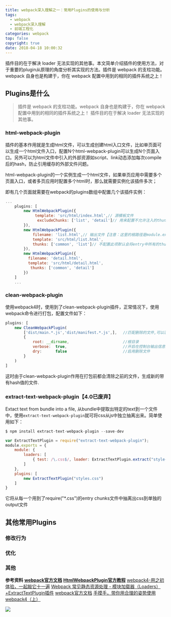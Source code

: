 ```yaml
---
title: webpack深入理解之一：常用Plugins的使用与分析
tags:
  - webpack
  - webpack深入理解
  - 前端工程化
categories: webpack
top: false
copyright: true
date: 2018-04-18 10:00:32
---
```

插件目的在于解决 loader 无法实现的其他事。本文简单介绍插件的使用方法，对于重要的plugin从原理的角度分析其实现的方法。插件是 webpack 的支柱功能。webpack 自身也是构建于，你在 webpack 配置中用到的相同的插件系统之上！
<!--more-->

## Plugins是什么
> 插件是 webpack 的支柱功能。webpack 自身也是构建于，你在 webpack 配置中用到的相同的插件系统之上！
插件目的在于解决 loader 无法实现的其他事。

### html-webpack-plugin
插件的基本作用就是生成html文件，可以生成创建html入口文件，比如单页面可以生成一个html文件入口，配置N个html-webpack-plugin可以生成N个页面入口。另外可以为html文件中引入的外部资源如script、link动态添加每次compile后的hash，防止引用缓存的外部文件问题。

html-webpack-plugin的一个实例生成一个html文件，如果单页应用中需要多个页面入口，或者多页应用时配置多个html时，那么就需要实例化该插件多次；

即有几个页面就需要在webpack的plugins数组中配置几个该插件实例：
```js
...
    plugins: [
        new HtmlWebpackPlugin({
             template: 'src/html/index.html',// 源模板文件
              excludeChunks: ['list', 'detail']// 用来配置不允许注入的thunk。
        }),
        new HtmlWebpackPlugin({
            filename: 'list.html',// 输出文件【注意：这里的根路径是module.exports.output.path】
            template: 'src/html/list.html',
            thunks: ['common', 'list']// 不配置此项默认会将entry中所有的thunk注入到模板中。
        }), 
        new HtmlWebpackPlugin({
          filename: 'detail.html',
          template: 'src/html/detail.html',
           thunks: ['common', 'detail']
        })
    ]
    ...
```

### clean-webpack-plugin
使用webpack4时，使用到了clean-webpack-plugin插件，正常情况下，使用webpack命令进行打包，配置文件如下：
```js
plugins: [
	new CleanWebpackPlugin(
        ['dist/main.*.js','dist/manifest.*.js',],　 //匹配删除的文件,可以设置成匹配所有的dist下文件。
        {
            root: __dirname,       　　　　　　　　　　//根目录
            verbose:  true,        　　　　　　　　　　//开启在控制台输出信息
            dry:      false        　　　　　　　　　　//启用删除文件
        }
    )
]
```
这时由于clean-webpack-plugin作用在打包前都会清除之前的文件，生成新的带有hash值的文件.
### extract-text-webpack-plugin【4.0已废弃】

Extact text from bundle into a file, 从bundle中提取出特定的text到一个文件中，使用`extract-text-webpack-plugin`就可将css从js中独立抽离出来。简单使用如下：

```js
$ npm install extract-text-webpack-plugin --save-dev

var ExtractTextPlugin = require("extract-text-webpack-plugin");
module.exports = {
    module: {
        loaders: [
            { test: /\.css$/, loader: ExtractTextPlugin.extract("style-loader", "css-loader") }
        ]
    },
    plugins: [
        new ExtractTextPlugin("styles.css")
    ]
}
```
它将从每一个用到了require("*.css")的entry chunks文件中抽离出css到单独的output文件



## 其他常用Plugins
### 修改行为
### 优化
### 其他


**参考资料**
**[webpack官方文档](https://www.webpackjs.com/concepts/)**
**[HtmlWebpackPlugin官方教程](http://www.css88.com/doc/webpack2/plugins/html-webpack-plugin/)**
[webpack4-用之初体验，一起敲它十一遍](https://juejin.im/post/5adea0106fb9a07a9d6ff6de)
[Webpack 常见静态资源处理 - 模块加载器（Loaders）+ExtractTextPlugin插件](https://www.cnblogs.com/sloong/p/5826818.html)
[webpack官方文档](https://webpack.js.org/concepts/)
[手摸手，带你用合理的姿势使用webpack4（上）](https://juejin.im/post/5b56909a518825195f499806)

![](http://oankigr4l.bkt.clouddn.com/wexin.png)